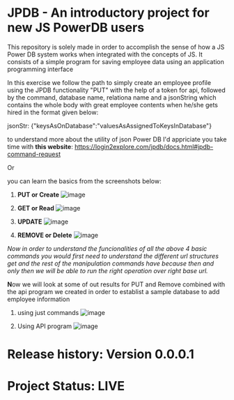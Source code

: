 # JPDB - An introductory project for new JS PowerDB users

This repository is solely made in order to accomplish the sense of how a JS Power DB system works when integrated with the concepts of JS. It consists of a simple program for saving employee data using an application programming interface

In this exercise we follow the path to simply create an employee profile using the JPDB functionality "PUT" with the help of a token for api, followed by the command, database name, relationa name and a jsonString which contains the whole body with great employee contents when he/she gets hired in the format given below:

jsonStr: {"keysAsOnDatabase":"valuesAsAssignedToKeysInDatabase"}

to understand more about the utility of json Power DB I'd appriciate you take time with **this website**: 
https://login2explore.com/jpdb/docs.html#jpdb-command-request

Or

you can learn the basics from the screenshots below:

1. **PUT or Create**
![image](https://user-images.githubusercontent.com/63560478/184496714-7644abbc-5ad0-4984-a71b-3f3d74a8b9f5.png)

2. **GET or Read**
![image](https://user-images.githubusercontent.com/63560478/184496749-08b2237d-d6f1-4cbf-9a04-db030fcf2af0.png)

3. **UPDATE**
![image](https://user-images.githubusercontent.com/63560478/184496788-aae01ffc-5017-43e0-aa72-a00e43c37cca.png)

4. **REMOVE or Delete**
![image](https://user-images.githubusercontent.com/63560478/184496822-945706ad-9617-4657-8bc2-956ff968eba0.png)


_Now in order to understand the funcionalities of all the above 4 basic commands you would first need to understand the different url structures get and the rest of the manipulation commands have because then and only then we will be able to run the right operation over right base url._

**N**ow we will look at some of out results for PUT and Remove combined with the api program we created in order to establist a sample database to add employee information

1. using just commands
![image](https://user-images.githubusercontent.com/63560478/184497106-a0d999df-cbbb-48b3-8a34-d7e53884d010.png)

2. Using API program
![image](https://user-images.githubusercontent.com/63560478/184497142-5d65bc23-f5d2-4c7b-a3d3-dbd14b3d2681.png)


# Release history: Version 0.0.0.1
# Project Status: LIVE
